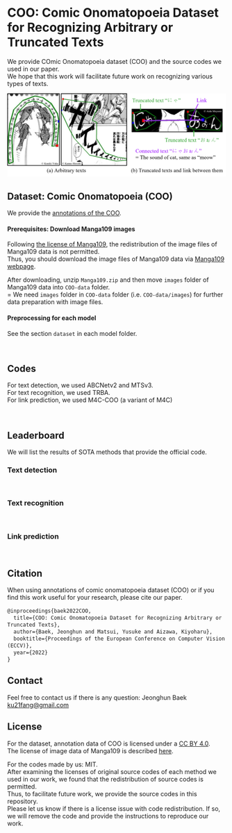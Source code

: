 # COO: Comic Onomatopoeia Dataset for Recognizing Arbitrary or Truncated Texts
We provide COmic Onomatopoeia dataset (COO) and the source codes we used in our paper. <br>
We hope that this work will facilitate future work on recognizing various types of texts.

<img src="teaser.png">


<br>

## Dataset: Comic Onomatopoeia (COO)
We provide the [annotations of the COO](https://github.com/ku21fan/COO-Comic-Onomatopoeia/tree/main/COO-data/annotations). <br>

#### Prerequisites: Download Manga109 images
Following [the license of Manga109](http://www.manga109.org/en/download.html),  the redistribution of the image files of Manga109 data is not permitted. <br> 
Thus, you should download the image files of Manga109 data via [Manga109 webpage](http://www.manga109.org/en/download.html). <br> 

After downloading, unzip `Manga109.zip` and then move `images` folder of Manga109 data into `COO-data` folder. <br>
= We need `images` folder in `COO-data` folder (i.e. `COO-data/images`) for further data preparation with image files. 


#### Preprocessing for each model
See the section `dataset` in each model folder.


<br>

## Codes
For text detection, we used ABCNetv2 and MTSv3. <br>
For text recognition, we used TRBA. <br> 
For link prediction, we used M4C-COO (a variant of M4C) <br>

<br>

## Leaderboard
We will list the results of SOTA methods that provide the official code.

### Text detection

<br>

### Text recognition

<br>

### Link prediction


<br>


## Citation
When using annotations of comic onomatopoeia dataset (COO) or if you find this work useful for your research, please cite our paper.
```
@inproceedings{baek2022COO,
  title={COO: Comic Onomatopoeia Dataset for Recognizing Arbitrary or Truncated Texts},
  author={Baek, Jeonghun and Matsui, Yusuke and Aizawa, Kiyoharu},
  booktitle={Proceedings of the European Conference on Computer Vision (ECCV)},
  year={2022}
}
```

## Contact
Feel free to contact us if there is any question: Jeonghun Baek ku21fang@gmail.com

## License
For the dataset, annotation data of COO is licensed under a [CC BY 4.0](https://creativecommons.org/licenses/by/4.0/). <br>
The license of image data of Manga109 is described [here](http://www.manga109.org/en/download.html). <br>

For the codes made by us: MIT. <br>
After examining the licenses of original source codes of each method we used in our work, we found that the redistribution of source codes is permitted. <br>
Thus, to facilitate future work, we provide the source codes in this repository. <br>
Please let us know if there is a license issue with code redistribution. If so, we will remove the code and provide the instructions to reproduce our work.
